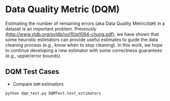 # Data Quality Metric (DQM)
Estimating the number of remaining errors (aka Data Quality Metric/`DQM`) in a dataset is an important problem. Previously (http://www.vldb.org/pvldb/vol10/p1094-chung.pdf), we have shown that some heuristic estimators can provide useful estimates to guide the data cleaning process (e.g., know when to stop cleaning). In this work, we hope to continue developing a new estimator with some correctness guarantees (e.g., upper/error bounds).

## DQM Test Cases
* Compare `DQM` estimators
```python
python dqm_test.py DQMTest.test_estimators
```
